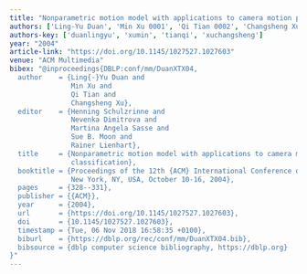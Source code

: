 ```yaml
---
title: "Nonparametric motion model with applications to camera motion pattern classification"
authors: ['Ling-Yu Duan', 'Min Xu 0001', 'Qi Tian 0002', 'Changsheng Xu']
authors-key: ['duanlingyu', 'xumin', 'tianqi', 'xuchangsheng']
year: "2004"
article-link: "https://doi.org/10.1145/1027527.1027603"
venue: "ACM Multimedia"
bibex: "@inproceedings{DBLP:conf/mm/DuanXTX04,
  author    = {Ling{-}Yu Duan and
               Min Xu and
               Qi Tian and
               Changsheng Xu},
  editor    = {Henning Schulzrinne and
               Nevenka Dimitrova and
               Martina Angela Sasse and
               Sue B. Moon and
               Rainer Lienhart},
  title     = {Nonparametric motion model with applications to camera motion pattern
               classification},
  booktitle = {Proceedings of the 12th {ACM} International Conference on Multimedia,
               New York, NY, USA, October 10-16, 2004},
  pages     = {328--331},
  publisher = {{ACM}},
  year      = {2004},
  url       = {https://doi.org/10.1145/1027527.1027603},
  doi       = {10.1145/1027527.1027603},
  timestamp = {Tue, 06 Nov 2018 16:58:35 +0100},
  biburl    = {https://dblp.org/rec/conf/mm/DuanXTX04.bib},
  bibsource = {dblp computer science bibliography, https://dblp.org}
}"
---
```

